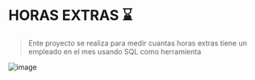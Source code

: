  # HORAS EXTRAS   ⌛

 >   Ente proyecto se realiza para medir cuantas horas extras tiene un empleado en el mes 
    usando  SQL como herramienta 

![image](https://user-images.githubusercontent.com/72534486/236598650-70d7eec5-31f1-4c23-9276-a7b507859138.png)
